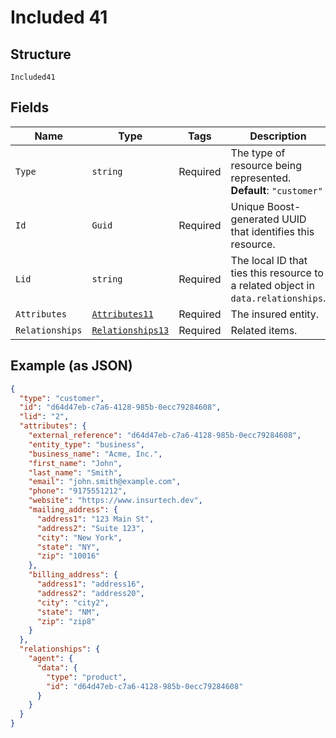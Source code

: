 
# Included 41

## Structure

`Included41`

## Fields

| Name | Type | Tags | Description |
|  --- | --- | --- | --- |
| `Type` | `string` | Required | The type of resource being represented.<br>**Default**: `"customer"` |
| `Id` | `Guid` | Required | Unique Boost-generated UUID that identifies this resource. |
| `Lid` | `string` | Required | The local ID that ties this resource to a related object in `data.relationships`. |
| `Attributes` | [`Attributes11`](../../doc/models/attributes-11.md) | Required | The insured entity. |
| `Relationships` | [`Relationships13`](../../doc/models/relationships-13.md) | Required | Related items. |

## Example (as JSON)

```json
{
  "type": "customer",
  "id": "d64d47eb-c7a6-4128-985b-0ecc79284608",
  "lid": "2",
  "attributes": {
    "external_reference": "d64d47eb-c7a6-4128-985b-0ecc79284608",
    "entity_type": "business",
    "business_name": "Acme, Inc.",
    "first_name": "John",
    "last_name": "Smith",
    "email": "john.smith@example.com",
    "phone": "9175551212",
    "website": "https://www.insurtech.dev",
    "mailing_address": {
      "address1": "123 Main St",
      "address2": "Suite 123",
      "city": "New York",
      "state": "NY",
      "zip": "10016"
    },
    "billing_address": {
      "address1": "address16",
      "address2": "address20",
      "city": "city2",
      "state": "NM",
      "zip": "zip8"
    }
  },
  "relationships": {
    "agent": {
      "data": {
        "type": "product",
        "id": "d64d47eb-c7a6-4128-985b-0ecc79284608"
      }
    }
  }
}
```


